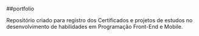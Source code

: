 ##portfolio

Repositório criado para registro dos Certificados e projetos de estudos no desenvolvimento de habilidades em Programação Front-End e Mobile.
